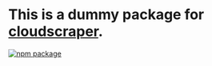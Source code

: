 # This is a dummy package for [cloudscraper](https://www.npmjs.com/package/cloudscraper).

[![npm package](https://nodei.co/npm/cloudscraper.png?downloads=true&downloadRank=true&stars=true)](https://nodei.co/npm/cloudscraper/)
